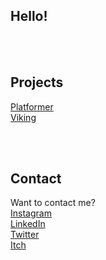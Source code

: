 ## Hello!


<br/>
<br/>

## Projects

[Platformer](https://locstock04.github.io/MarioLike)<br/>
[Viking](https://locstock04.github.io/VikingLife)

<br/>
<br/>

## Contact
Want to contact me?
<br/>
[Instagram](https://www.instagram.com/locstock04/)
<br/>
[LinkedIn](https://www.linkedin.com/in/lochlan-m-936127209/) 
<br/>
[Twitter](https://twitter.com/Locstock04)
<br/>
[Itch](https://locstock04.itch.io/)
